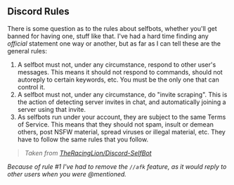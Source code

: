 ## Discord Rules
There is some question as to the rules about selfbots, whether you'll get banned for having one, stuff like that. I've had a hard time finding any _official_ statement one way or another, but as far as I can tell these are the general rules:

1.  A selfbot must not, under any circumstance, respond to other user's messages. This means it should not respond to commands, should not autoreply to certain keywords, etc. You must be the only one that can control it.
2. A selfbot must not, under any circumstance, do "invite scraping". This is the action of detecting server invites in chat, and automatically joining a server using that invite.
3. As selfbots run under your account, they are subject to the same Terms of Service. This means that they should not spam, insult or demean others, post NSFW material, spread viruses or illegal material, etc. They have to follow the same rules that you follow.

> *Taken from [TheRacingLion/Discord-SelfBot](https://github.com/TheRacingLion/Discord-SelfBot)*

*Because of rule \#1 I've had to remove the `//afk` feature, as it would reply to other users when you were @mentioned.*
